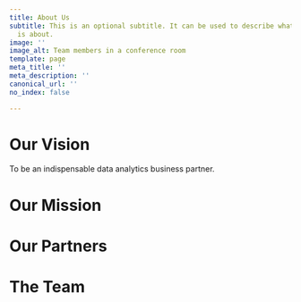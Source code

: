```yaml
---
title: About Us
subtitle: This is an optional subtitle. It can be used to describe what this page
  is about.
image: ''
image_alt: Team members in a conference room
template: page
meta_title: ''
meta_description: ''
canonical_url: ''
no_index: false

---
```

# Our Vision

To be an indispensable data analytics business partner.

# Our Mission

# Our Partners

# The Team